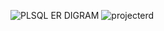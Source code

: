![PLSQL ER DIGRAM](https://github.com/user-attachments/assets/c42a2935-adc0-4b4b-9373-ebc265ae25a0)
![projecterd](https://github.com/user-attachments/assets/cb2b0064-a171-44e9-a4db-e9c15d2a483c)

